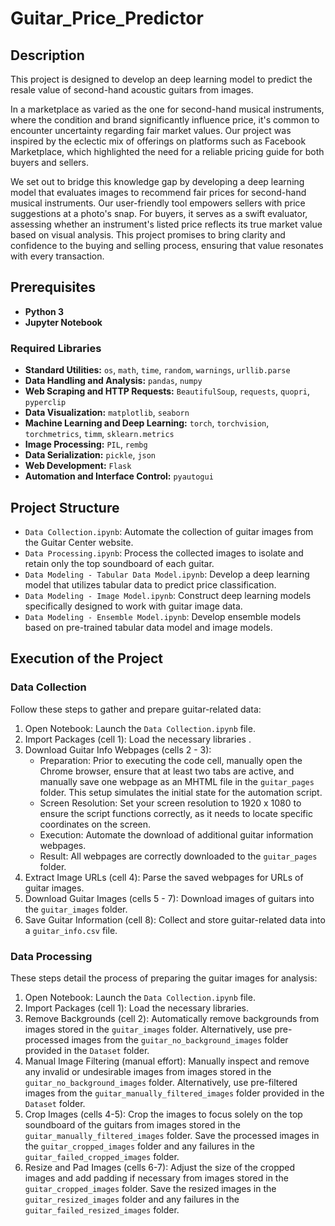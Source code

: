 # Guitar_Price_Predictor

## Description
This project is designed to develop an deep learning model to predict the resale value of second-hand acoustic guitars from images.

In a marketplace as varied as the one for second-hand musical instruments, where the condition and brand significantly influence price, it's common to encounter uncertainty regarding fair market values. Our project was inspired by the eclectic mix of offerings on platforms such as Facebook Marketplace, which highlighted the need for a reliable pricing guide for both buyers and sellers.

We set out to bridge this knowledge gap by developing a deep learning model that evaluates images to recommend fair prices for second-hand musical instruments. Our user-friendly tool empowers sellers with price suggestions at a photo's snap. For buyers, it serves as a swift evaluator, assessing whether an instrument's listed price reflects its true market value based on visual analysis. This project promises to bring clarity and confidence to the buying and selling process, ensuring that value resonates with every transaction.

## Prerequisites
- **Python 3**
- **Jupyter Notebook**

### Required Libraries
- **Standard Utilities:** `os`, `math`, `time`, `random`, `warnings`, `urllib.parse`
- **Data Handling and Analysis:** `pandas`, `numpy`
- **Web Scraping and HTTP Requests:** `BeautifulSoup`, `requests`, `quopri`, `pyperclip`
- **Data Visualization:** `matplotlib`, `seaborn`
- **Machine Learning and Deep Learning:** `torch`, `torchvision`, `torchmetrics`, `timm`, `sklearn.metrics`
- **Image Processing:** `PIL`, `rembg`
- **Data Serialization:** `pickle`, `json`
- **Web Development:** `Flask`
- **Automation and Interface Control:** `pyautogui`

## Project Structure
- `Data Collection.ipynb`: Automate the collection of guitar images from the Guitar Center website.
- `Data Processing.ipynb`: Process the collected images to isolate and retain only the top soundboard of each guitar.
- `Data Modeling - Tabular Data Model.ipynb`: Develop a deep learning model that utilizes tabular data to predict price classification.
- `Data Modeling - Image Model.ipynb`: Construct deep learning models specifically designed to work with guitar image data.
- `Data Modeling - Ensemble Model.ipynb`: Develop ensemble models based on pre-trained tabular data model and image models.

## Execution of the Project
### Data Collection
Follow these steps to gather and prepare guitar-related data:
1. Open Notebook: Launch the `Data Collection.ipynb` file.
2. Import Packages (cell 1): Load the necessary libraries .
3. Download Guitar Info Webpages (cells 2 - 3): 
   - Preparation: Prior to executing the code cell, manually open the Chrome browser, ensure that at least two tabs are active, and manually save one webpage as an MHTML file in the `guitar_pages` folder. This setup simulates the initial state for the automation script.
   - Screen Resolution: Set your screen resolution to 1920 x 1080 to ensure the script functions correctly, as it needs to locate specific coordinates on the screen.
   - Execution: Automate the download of additional guitar information webpages.
   - Result: All webpages are correctly downloaded to the `guitar_pages` folder.
4. Extract Image URLs (cell 4): Parse the saved webpages for URLs of guitar images.
5. Download Guitar Images (cells 5 - 7): Download images of guitars into the `guitar_images` folder.
6. Save Guitar Information (cell 8): Collect and store guitar-related data into a `guitar_info.csv` file.

### Data Processing
These steps detail the process of preparing the guitar images for analysis:
1. Open Notebook: Launch the `Data Collection.ipynb` file.
2. Import Packages (cell 1): Load the necessary libraries.
3. Remove Backgrounds (cell 2): Automatically remove backgrounds from images stored in the `guitar_images` folder. Alternatively, use pre-processed images from the `guitar_no_background_images` folder provided in the `Dataset` folder.
4. Manual Image Filtering (manual effort): Manually inspect and remove any invalid or undesirable images from images stored in the `guitar_no_background_images` folder. Alternatively, use pre-filtered images from the `guitar_manually_filtered_images` folder provided in the `Dataset` folder.
5. Crop Images (cells 4-5): Crop the images to focus solely on the top soundboard of the guitars from images stored in the `guitar_manually_filtered_images` folder. Save the processed images in the `guitar_cropped_images` folder and any failures in the `guitar_failed_cropped_images` folder.
6. Resize and Pad Images (cells 6-7): Adjust the size of the cropped images and add padding if necessary from images stored in the `guitar_cropped_images` folder. Save the resized images in the `guitar_resized_images` folder and any failures in the `guitar_failed_resized_images` folder.



